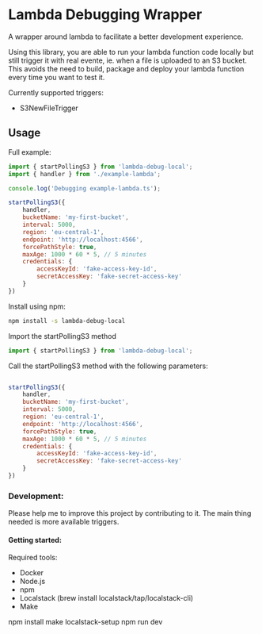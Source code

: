 # Lambda Debugging Wrapper
A wrapper around lambda to facilitate a better development experience.  

Using this library, you are able to run your lambda function code locally but still trigger it with real evente, ie. when a file is uploaded to an S3 bucket.  This avoids the need to build, package and deploy your lambda function every time you want to test it.

Currently supported triggers:
- S3NewFileTrigger

## Usage
Full example:

```javascript
import { startPollingS3 } from 'lambda-debug-local';
import { handler } from './example-lambda';

console.log('Debugging example-lambda.ts');

startPollingS3({
    handler,
    bucketName: 'my-first-bucket',
    interval: 5000,
    region: 'eu-central-1',
    endpoint: 'http://localhost:4566',
    forcePathStyle: true,
    maxAge: 1000 * 60 * 5, // 5 minutes
    credentials: {
        accessKeyId: 'fake-access-key-id',
        secretAccessKey: 'fake-secret-access-key'
    }
})
```

Install using npm:
```bash
npm install -s lambda-debug-local
```

Import the startPollingS3 method 
```javascript
import { startPollingS3 } from 'lambda-debug-local';
```

Call the startPollingS3 method with the following parameters:
```javascript

startPollingS3({
    handler,
    bucketName: 'my-first-bucket',
    interval: 5000,
    region: 'eu-central-1',
    endpoint: 'http://localhost:4566',
    forcePathStyle: true,
    maxAge: 1000 * 60 * 5, // 5 minutes
    credentials: {
        accessKeyId: 'fake-access-key-id',
        secretAccessKey: 'fake-secret-access-key'
    }
})
```

### Development: 

Please help me to improve this project by contributing to it. 
The main thing needed is more available triggers.

#### Getting started:

Required tools:
- Docker
- Node.js
- npm
- Localstack (brew install localstack/tap/localstack-cli)
- Make

npm install
make localstack-setup
npm run dev
